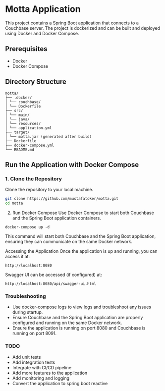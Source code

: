 # Motta Application

This project contains a Spring Boot application that connects to a Couchbase server. The project is dockerized and can
be built and deployed using Docker and Docker Compose.

## Prerequisites

- Docker
- Docker Compose

## Directory Structure

```
motta/
├── .docker/
│ └── couchbase/
│ └── Dockerfile
├── src/
│ └── main/
│ └── java/
│ └── resources/
│ └── application.yml
├── target/
│ └── motta.jar (generated after build)
├── Dockerfile
├── docker-compose.yml
└── README.md
```

## Run the Application with Docker Compose

### 1. Clone the Repository

Clone the repository to your local machine.

```sh
git clone https://github.com/mustafatoker/motta.git
cd motta
```

2. Run Docker Compose
   Use Docker Compose to start both Couchbase and the Spring Boot application containers.

```
docker-compose up -d
```

This command will start both Couchbase and the Spring Boot application, ensuring they can communicate on the same Docker
network.

Accessing the Application
Once the application is up and running, you can access it at:

```
http://localhost:8080
```

Swagger UI can be accessed (if configured) at:

```
http://localhost:8080/api/swagger-ui.html
```

### Troubleshooting

- Use docker-compose logs to view logs and troubleshoot any issues during startup.
- Ensure Couchbase and the Spring Boot application are properly configured and running on the same Docker network.
- Ensure the application is running on port 8080 and Couchbase is running on port 8091.

### TODO
- Add unit tests
- Add integration tests
- Integrate with CI/CD pipeline
- Add more features to the application
- Add monitoring and logging
- Convert the application to spring boot reactive

